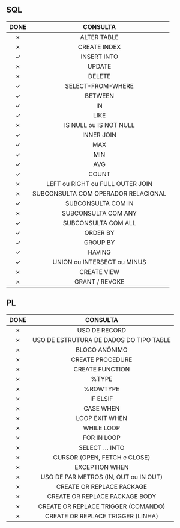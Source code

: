 ## SQL

|DONE       | CONSULTA |
|:---:      |:---:|
&cross;     |ALTER TABLE
&cross;     | CREATE INDEX
&check;     | INSERT INTO
&cross;     | UPDATE
&cross;     | DELETE
&check;     | SELECT-FROM-WHERE
&check;     | BETWEEN
&check;     | IN
&check;     | LIKE
&cross;     | IS NULL ou IS NOT NULL
&check;     | INNER JOIN
&check;     | MAX
&check;     | MIN
&check;     | AVG
&check;     | COUNT
&cross;     | LEFT ou RIGHT ou FULL OUTER JOIN
&cross;     | SUBCONSULTA COM OPERADOR RELACIONAL
&check;     | SUBCONSULTA COM IN
&cross;     | SUBCONSULTA COM ANY
&check;     | SUBCONSULTA COM ALL
&check;     | ORDER BY
&check;     | GROUP BY
&check;     | HAVING
&check;     | UNION ou INTERSECT ou MINUS
&cross;     | CREATE VIEW
&cross;     | GRANT / REVOKE


## PL

|DONE       | CONSULTA |
|:---:      |:---:|
&cross;     | USO DE RECORD
&cross;     | USO DE ESTRUTURA DE DADOS DO TIPO TABLE
&cross;     | BLOCO ANÔNIMO
&cross;     | CREATE PROCEDURE
&cross;     | CREATE FUNCTION
&cross;     | %TYPE
&cross;     | %ROWTYPE
&cross;     | IF ELSIF
&cross;     | CASE WHEN
&cross;     | LOOP EXIT WHEN
&cross;     | WHILE LOOP
&cross;     | FOR IN LOOP
&cross;     | SELECT … INTO
&cross;     | CURSOR (OPEN, FETCH e CLOSE)
&cross;     | EXCEPTION WHEN
&cross;     | USO DE PAR METROS (IN, OUT ou IN OUT)
&cross;     | CREATE OR REPLACE PACKAGE
&cross;     | CREATE OR REPLACE PACKAGE BODY
&cross;     | CREATE OR REPLACE TRIGGER (COMANDO)
&cross;     | CREATE OR REPLACE TRIGGER (LINHA)


